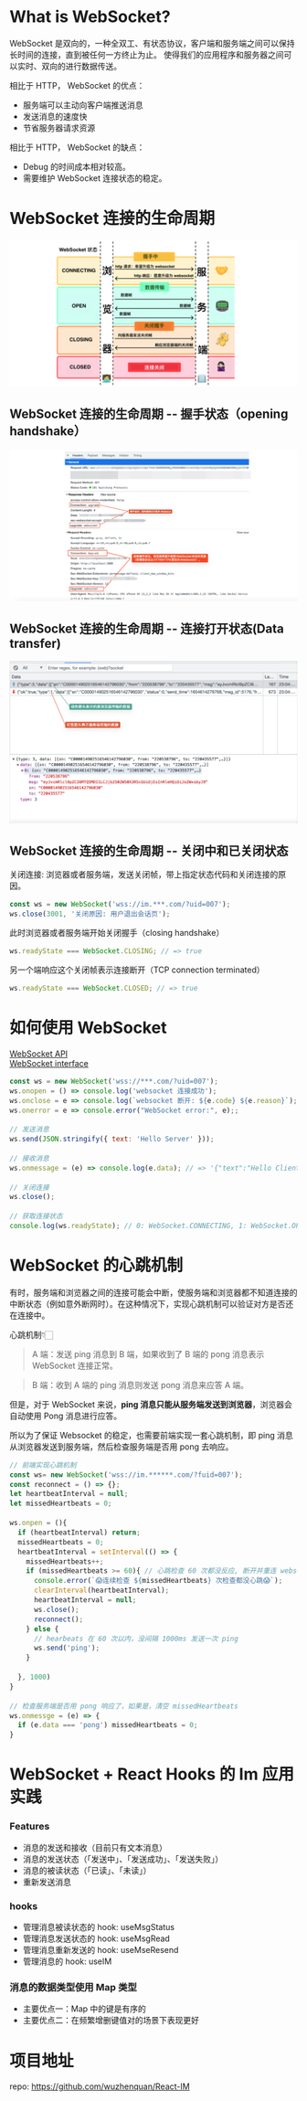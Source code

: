 # What is WebSocket?

WebSocket 是双向的，一种全双工、有状态协议，客户端和服务端之间可以保持长时间的连接，直到被任何一方终止为止。
使得我们的应用程序和服务器之间可以实时、双向的进行数据传送。

相比于 HTTP， WebSocket 的优点：
- 服务端可以主动向客户端推送消息
- 发送消息的速度快
- 节省服务器请求资源

相比于 HTTP， WebSocket 的缺点：
- Debug 的时间成本相对较高。
- 需要维护 WebSocket 连接状态的稳定。

# WebSocket 连接的生命周期

![](https://github.com/wuzhenquan/blog/blob/main/images/Websocket%20+%20React%20Hooks%20%E5%AE%9E%E7%8E%B0%20IM%20Web%20%E5%BA%94%E7%94%A8/uQv3gSw.png?raw=true)
## WebSocket 连接的生命周期 -- 握手状态（opening handshake）

![](https://github.com/wuzhenquan/blog/blob/main/images/Websocket%20+%20React%20Hooks%20%E5%AE%9E%E7%8E%B0%20IM%20Web%20%E5%BA%94%E7%94%A8/SCR-20221231-sv0.png?raw=true) 

## WebSocket 连接的生命周期 -- 连接打开状态(Data transfer)

![](https://github.com/wuzhenquan/blog/blob/main/images/Websocket%20+%20React%20Hooks%20%E5%AE%9E%E7%8E%B0%20IM%20Web%20%E5%BA%94%E7%94%A8/rSUiWCh.png?raw=true)

## WebSocket 连接的生命周期 -- 关闭中和已关闭状态

关闭连接: 浏览器或者服务端，发送关闭帧，带上指定状态代码和关闭连接的原因。
```javascript
const ws = new WebSocket('wss://im.***.com/?uid=007');
ws.close(3001, '关闭原因: 用户退出会话页');
```

此时浏览器或者服务端开始关闭握手（closing handshake）
```javascript
ws.readyState === WebSocket.CLOSING; // => true
```

另一个端响应这个关闭帧表示连接断开（TCP connection terminated）
```javascript
ws.readyState === WebSocket.CLOSED; // => true
```

# 如何使用 WebSocket

[WebSocket API](https://developer.mozilla.org/en-US/docs/Web/API/WebSocket)  
[WebSocket interface](https://i.imgur.com/fTNYUks.png)

```javascript
const ws = new WebSocket('wss://***.com/?uid=007');
ws.onopen = () => console.log('websocket 连接成功');
ws.onclose = e => console.log(`websocket 断开: ${e.code} ${e.reason}`);
ws.onerror = e => console.error("WebSocket error:", e);;

// 发送消息
ws.send(JSON.stringify({ text: 'Hello Server' }));

// 接收消息
ws.onmessage = (e) => console.log(e.data); // => '{"text":"Hello Client"}'

// 关闭连接
ws.close();

// 获取连接状态
console.log(ws.readyState); // 0: WebSocket.CONNECTING, 1: WebSocket.OPEN, 2: WebSocket.CLOSING, 3: WebSocket.CLOSED

```

# WebSocket 的心跳机制

有时，服务端和浏览器之间的连接可能会中断，使服务端和浏览器都不知道连接的中断状态（例如意外断网时）。在这种情况下，实现心跳机制可以验证对方是否还在连接中。

心跳机制👇🏻

> A 端：发送 ping 消息到 B 端，如果收到了 B 端的 pong 消息表示 WebSocket 连接正常。

> B 端：收到 A 端的 ping 消息则发送 pong 消息来应答 A 端。

但是，对于 WebSocket 来说，**ping 消息只能从服务端发送到浏览器**，浏览器会自动使用 Pong 消息进行应答。

所以为了保证 Websocket 的稳定，也需要前端实现一套心跳机制，即 ping 消息从浏览器发送到服务端，然后检查服务端是否用 pong 去响应。

```javascript
// 前端实现心跳机制
const ws= new WebSocket('wss://im.******.com/?fuid=007');
const reconnect = () => {};
let heartbeatInterval = null;
let missedHeartbeats = 0;

ws.onpen = (){
  if (heartbeatInterval) return;
  missedHeartbeats = 0;
  heartbeatInterval = setInterval(() => {
    missedHeartbeats++;
    if (missedHeartbeats >= 60){ // 心跳检查 60 次都没反应, 断开并重连 websocket
      console.error(`😱连续检查 ${missedHeartbeats} 次检查都没心跳😱`);
      clearInterval(heartbeatInterval);
      heartbeatInterval = null;
      ws.close();
      reconnect();
    } else {
      // hearbeats 在 60 次以内，没间隔 1000ms 发送一次 ping
      ws.send('ping');
    }

  }, 1000)
}

// 检查服务端是否用 pong 响应了，如果是，清空 missedHeartbeats
ws.onmessge = (e) => {
  if (e.data === 'pong') missedHeartbeats = 0;
}
````

# WebSocket + React Hooks 的 Im 应用实践

### Features
- 消息的发送和接收（目前只有文本消息）
- 消息的发送状态（「发送中」、「发送成功」、「发送失败」）
- 消息的被读状态（「已读」、「未读」）
- 重新发送消息

### hooks
- 管理消息被读状态的 hook: useMsgStatus
- 管理消息发送状态的 hook: useMsgRead
- 管理消息重新发送的 hook: useMseResend
- 管理消息的 hook: useIM

### 消息的数据类型使用 Map 类型
- 主要优点一：Map 中的键是有序的
- 主要优点二：在频繁增删键值对的场景下表现更好

# 项目地址
repo: https://github.com/wuzhenquan/React-IM
